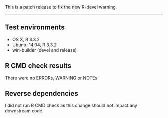 This is a patch release to fix the new R-devel warning.

---

## Test environments
* OS X, R 3.3.2
* Ubuntu 14.04, R 3.3.2
* win-builder (devel and release)

## R CMD check results

There were no ERRORs, WARNING or NOTEs

## Reverse dependencies

I did not run R CMD check as this change should not impact any downstream code.
